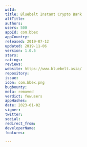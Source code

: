 ```yaml
---
wsId: 
title: Bluebelt Instant Crypto Bank
altTitle: 
authors: 
users: 500
appId: com.bbex
appCountry: 
released: 2019-07-12
updated: 2019-11-06
version: 1.0.5
stars: 
ratings: 
reviews: 
website: https://www.bluebelt.asia/
repository: 
issue: 
icon: com.bbex.png
bugbounty: 
meta: removed
verdict: fewusers
appHashes: 
date: 2023-01-02
signer: 
twitter: 
social: 
redirect_from: 
developerName: 
features: 

---
```


